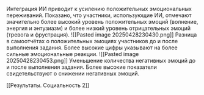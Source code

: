 Интеграция ИИ приводит к усилению положительных эмоциональных переживаний. Показано, что участники, использующие ИИ, отмечают значительно более высокий уровень положительных эмоций (волнение, энергия и энтузиазм) и более низкий уровень отрицательных эмоций (тревога и фрустрация). ![[Pasted image 20250428230430.png]]
Разница в самоотчётах о положительных эмоциях участников до и после выполнения задания.  Более высокие цифры указывают на более сильные эмоциональные реакции.
![[Pasted image 20250428230453.png]]
Уменьшение количества негативных эмоций до и после выполнения задания. 
Более высокие показатели свидетельствуют о снижении негативных эмоций.

[[Результаты. Социальность 2]]
